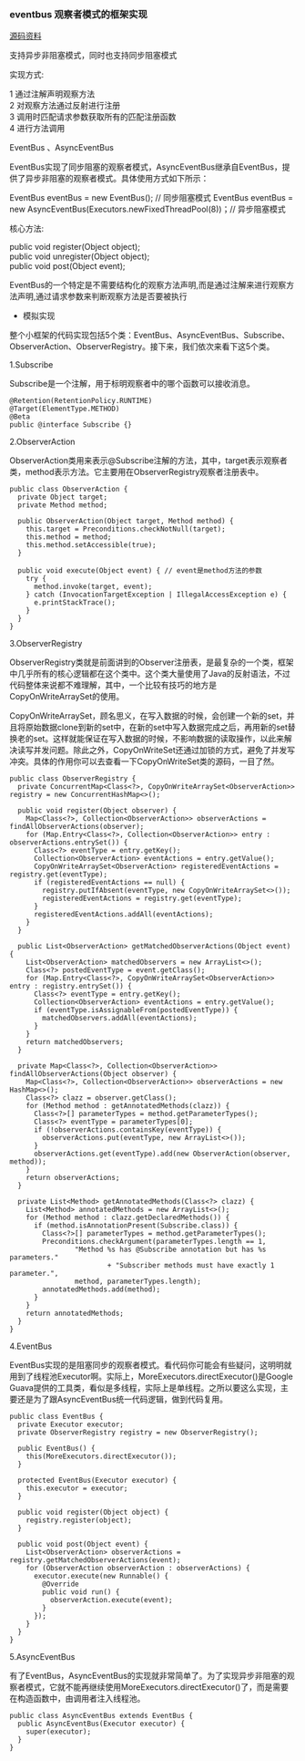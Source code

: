 ### eventbus 观察者模式的框架实现

[源码资料](https://github.com/google/guava)


支持异步非阻塞模式，同时也支持同步阻塞模式

实现方式:

1 通过注解声明观察方法    
2 对观察方法通过反射进行注册    
3 调用时匹配请求参数获取所有的匹配注册函数    
4 进行方法调用


EventBus 、AsyncEventBus

EventBus实现了同步阻塞的观察者模式，AsyncEventBus继承自EventBus，提供了异步非阻塞的观察者模式。具体使用方式如下所示：

EventBus eventBus = new EventBus(); // 同步阻塞模式
EventBus eventBus = new AsyncEventBus(Executors.newFixedThreadPool(8))；// 异步阻塞模式

核心方法:

public void register(Object object);    
public void unregister(Object object);    
public void post(Object event);    

EventBus的一个特定是不需要结构化的观察方法声明,而是通过注解来进行观察方法声明,通过请求参数来判断观察方法是否要被执行

- 模拟实现

整个小框架的代码实现包括5个类：EventBus、AsyncEventBus、Subscribe、ObserverAction、ObserverRegistry。接下来，我们依次来看下这5个类。

1.Subscribe

Subscribe是一个注解，用于标明观察者中的哪个函数可以接收消息。

```
@Retention(RetentionPolicy.RUNTIME)
@Target(ElementType.METHOD)
@Beta
public @interface Subscribe {}
```
2.ObserverAction

ObserverAction类用来表示@Subscribe注解的方法，其中，target表示观察者类，method表示方法。它主要用在ObserverRegistry观察者注册表中。

```
public class ObserverAction {
  private Object target;
  private Method method;

  public ObserverAction(Object target, Method method) {
    this.target = Preconditions.checkNotNull(target);
    this.method = method;
    this.method.setAccessible(true);
  }

  public void execute(Object event) { // event是method方法的参数
    try {
      method.invoke(target, event);
    } catch (InvocationTargetException | IllegalAccessException e) {
      e.printStackTrace();
    }
  }
}
```

3.ObserverRegistry

ObserverRegistry类就是前面讲到的Observer注册表，是最复杂的一个类，框架中几乎所有的核心逻辑都在这个类中。这个类大量使用了Java的反射语法，不过代码整体来说都不难理解，其中，一个比较有技巧的地方是CopyOnWriteArraySet的使用。

CopyOnWriteArraySet，顾名思义，在写入数据的时候，会创建一个新的set，并且将原始数据clone到新的set中，在新的set中写入数据完成之后，再用新的set替换老的set。这样就能保证在写入数据的时候，不影响数据的读取操作，以此来解决读写并发问题。除此之外，CopyOnWriteSet还通过加锁的方式，避免了并发写冲突。具体的作用你可以去查看一下CopyOnWriteSet类的源码，一目了然。

```
public class ObserverRegistry {
  private ConcurrentMap<Class<?>, CopyOnWriteArraySet<ObserverAction>> registry = new ConcurrentHashMap<>();

  public void register(Object observer) {
    Map<Class<?>, Collection<ObserverAction>> observerActions = findAllObserverActions(observer);
    for (Map.Entry<Class<?>, Collection<ObserverAction>> entry : observerActions.entrySet()) {
      Class<?> eventType = entry.getKey();
      Collection<ObserverAction> eventActions = entry.getValue();
      CopyOnWriteArraySet<ObserverAction> registeredEventActions = registry.get(eventType);
      if (registeredEventActions == null) {
        registry.putIfAbsent(eventType, new CopyOnWriteArraySet<>());
        registeredEventActions = registry.get(eventType);
      }
      registeredEventActions.addAll(eventActions);
    }
  }

  public List<ObserverAction> getMatchedObserverActions(Object event) {
    List<ObserverAction> matchedObservers = new ArrayList<>();
    Class<?> postedEventType = event.getClass();
    for (Map.Entry<Class<?>, CopyOnWriteArraySet<ObserverAction>> entry : registry.entrySet()) {
      Class<?> eventType = entry.getKey();
      Collection<ObserverAction> eventActions = entry.getValue();
      if (eventType.isAssignableFrom(postedEventType)) {
        matchedObservers.addAll(eventActions);
      }
    }
    return matchedObservers;
  }

  private Map<Class<?>, Collection<ObserverAction>> findAllObserverActions(Object observer) {
    Map<Class<?>, Collection<ObserverAction>> observerActions = new HashMap<>();
    Class<?> clazz = observer.getClass();
    for (Method method : getAnnotatedMethods(clazz)) {
      Class<?>[] parameterTypes = method.getParameterTypes();
      Class<?> eventType = parameterTypes[0];
      if (!observerActions.containsKey(eventType)) {
        observerActions.put(eventType, new ArrayList<>());
      }
      observerActions.get(eventType).add(new ObserverAction(observer, method));
    }
    return observerActions;
  }

  private List<Method> getAnnotatedMethods(Class<?> clazz) {
    List<Method> annotatedMethods = new ArrayList<>();
    for (Method method : clazz.getDeclaredMethods()) {
      if (method.isAnnotationPresent(Subscribe.class)) {
        Class<?>[] parameterTypes = method.getParameterTypes();
        Preconditions.checkArgument(parameterTypes.length == 1,
                "Method %s has @Subscribe annotation but has %s parameters."
                        + "Subscriber methods must have exactly 1 parameter.",
                method, parameterTypes.length);
        annotatedMethods.add(method);
      }
    }
    return annotatedMethods;
  }
}
```

4.EventBus

EventBus实现的是阻塞同步的观察者模式。看代码你可能会有些疑问，这明明就用到了线程池Executor啊。实际上，MoreExecutors.directExecutor()是Google Guava提供的工具类，看似是多线程，实际上是单线程。之所以要这么实现，主要还是为了跟AsyncEventBus统一代码逻辑，做到代码复用。

```
public class EventBus {
  private Executor executor;
  private ObserverRegistry registry = new ObserverRegistry();

  public EventBus() {
    this(MoreExecutors.directExecutor());
  }

  protected EventBus(Executor executor) {
    this.executor = executor;
  }

  public void register(Object object) {
    registry.register(object);
  }

  public void post(Object event) {
    List<ObserverAction> observerActions = registry.getMatchedObserverActions(event);
    for (ObserverAction observerAction : observerActions) {
      executor.execute(new Runnable() {
        @Override
        public void run() {
          observerAction.execute(event);
        }
      });
    }
  }
}
```

5.AsyncEventBus

有了EventBus，AsyncEventBus的实现就非常简单了。为了实现异步非阻塞的观察者模式，它就不能再继续使用MoreExecutors.directExecutor()了，而是需要在构造函数中，由调用者注入线程池。

```
public class AsyncEventBus extends EventBus {
  public AsyncEventBus(Executor executor) {
    super(executor);
  }
}
```